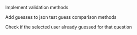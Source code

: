 Implement validation methods

Add guesses to json
test guess comparison methods

Check if the selected user already guessed for that question
